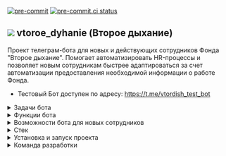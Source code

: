 [![pre-commit](https://img.shields.io/badge/pre--commit-enabled-brightgreen?logo=pre-commit)](https://github.com/pre-commit/pre-commit)
[![pre-commit.ci status](https://results.pre-commit.ci/badge/github/pre-commit/pre-commit-hooks/main.svg)](https://results.pre-commit.ci/latest/github/pre-commit/pre-commit-hooks/main)

## <img src='https://shop.vtoroe.ru/wp-content/themes/cshops/assets/img/favicon.ico'/> vtoroe_dyhanie (Второе дыхание)

Проект телеграм-бота для новых и действующих сотрудников Фонда "Второе дыхание". Помогает автоматизировать HR-процессы и позволяет новым сотрудникам быстрее адаптироваться за счет автоматизации предоставления необходимой информации о работе Фонда.

- Тестовый Бот доступен по адресу: https://t.me/vtordish_test_bot

<details>
<summary>Задачи бота</summary>

- 1Оптимизация процесса онбординга для новых коллег Фонда "Второе дыхание"
- Сокращение рабочего времени hr на ответы на одинаковые вопросы коллег
- Контроль эмоционального состояния коллег
- Сбор аналитики

</details>

<details>
<summary>Функции бота</summary>

- Предоставление информации о Фонде (общая, ссылка на сайт)
- Предоставление общей информации о проекте (адрес, директор, оргструктура)
- Ответы на часто задаваемые вопросы
- Помощь с документами и формами (присылать документ по выбору из меню)
- Собирает информацию для аналитики
- Отложенное отправление напоминаний для конкретных сотрудников
- Периодический опрос о самочувствии сотрудников
</details>

<details>
<summary>Возможности бота для новых сотрудников</summary>

- Предоставление необходимой информации, ресурсы
- Ответы на вопросы
- Кадровые документы
- Напоминания
</details>

<details>
<summary>Стек</summary>

- [![Python](https://img.shields.io/badge/Python-3.11-blue?style=flat-square&logo=Python&logoColor=3776AB&labelColor=d0d0d0)](https://www.python.org/)
- [![SQLAlchemy](https://img.shields.io/badge/SQLAlchemy-2.0.23-blue?style=flat-square&logo=SQLAlchemy&logoColor=3776AB&labelColor=d0d0d0)](https://www.sqlalchemy.org/blog/2023/11/02/sqlalchemy-2.0.23-released/)
- [![Alembic](https://img.shields.io/badge/Alembic-1.12.1-blue?style=flat-square&logoColor=3776AB&labelColor=d0d0d0)](https://pypi.org/project/alembic/)
- [![Python-telegram-bot](https://img.shields.io/badge/Python_telegram_bot-20.5-blue?style=flat-square&logoColor=3776AB&labelColor=d0d0d0)](https://python-telegram-bot.org/)
- [![Django](https://img.shields.io/badge/Django-4.2.7-blue?style=flat-square&logo=Django&logoColor=3776AB&labelColor=d0d0d0)](https://docs.djangoproject.com/en/4.2/releases/4.2.7/)
- [![PostgreSQL](https://img.shields.io/badge/PostgreSQL-blue?style=flat-square&logo=PostgreSQL&logoColor=3776AB&labelColor=d0d0d0)](https://www.postgresql.org/)
- [![Docker](https://img.shields.io/badge/Docker-blue?style=flat-square&logo=Docker&logoColor=3776AB&labelColor=d0d0d0)](https://www.docker.com/)
- [![Poetry](https://img.shields.io/badge/Poetry-1.6.1-blue?style=flat-square&logo=Poetry&logoColor=3776AB&labelColor=d0d0d0)](https://python-poetry.org/)

</details>

<details>
<summary>Установка и запуск проекта</summary>

Клонируйте репозиторий:

```
git clone git@github.com:Studio-Yandex-Practicum/vtoroe_dyhanie.git
```

Перейдите в директорию проекта:

```
cd vtoroe_dyhanie/
```

Создайте и заполните в ней файл .env - в качестве шаблона используйте файл .env.example

Проект можно запустить как непосредственно в вашей ОС, так и в контейнерах Docker

### Для запуска проекта непосредственно в вашей ОС:

Потребуются два терминала для запуска бота и приложения администрации контента и 2 базы данных Postgres.

Инициализируйте создание директории виртуального окружения в проекте:

```
poetry config virtualenvs.in-project true
```

Создайте директорию виртуального окружения:

```
poetry install
```

Далее вы можете либо запустить виртуальное окружение самостоятельно:

```
poetry shell
```

Или воспользовавшись вот такой командой:

```
source .venv/bin/activate (для UNIX)
source .venv/Scripts/activate (для WINDOWS)
```

В первом терминале необходимо запустить приложение администрации контента. перейдите в него:

```
cd src/admindjango_bot
```

Примените миграции:

```
python manage.py migrate
```

Загрузите контент в базу данных приложения:

```
python manage.py loaddata initial_data.json
```

Запустите приложение:

```
python manage.py runserver
```

Логин / пароль админки, соответственно admin / admin - их лучше поменять

Во втором терминале необходимо запустить приложение бота. Для этого примените миграции для создания структуры БД:

```
alembic upgrade head
```

Запустите скрипт наполнения БД информацией о контактах:

```
python src/contacts_upload.py
```

Запустите проект локально:

```
python src/application.py
```

### Для запуска проекта в контейнерах Docker:

Перейдите в директорию infra:

```
cd infra/
```

Выполните команду для создания и запуска приложения в контейнерах:

```
docker-compose up -d --build
```

Примените миграции для создания структуры БД админки:

```
docker-compose exec admin_django python3 manage.py migrate
```

Запустите наполнение БД информацией о константах:

```
docker-compose exec admin_django python3 manage.py loaddata initial_data.json
```

Соберите статику приложения в отдельной директории:

```
docker-compose exec admin_django python3 manage.py collectstatic
```

Примените миграции для создания структуры БД бота:

```
docker-compose exec tg_bot_second_wind alembic upgrade head
```

Запустите скрипт наполнения БД информацией о контактах:

```
docker-compose exec tg_bot_second_wind python3 src/contacts_upload.py
```

</details>

<details>
<summary>Команда разработки</summary>

Тимлид:

- [Яна Денисова](https://github.com/Yana-Denisova)

Проджект менеджер:

- [Татьяна Кумова](https://github.com/kmvtn)

Разработчики:

- [Александр Мамонов](https://github.com/Alex386386)
- [Владимир Максимов](https://github.com/v-mcsimoff)
- [Андрей Мольков](https://github.com/MrProfessorCat)
- [Дмитрий Насибуллин](https://github.com/IlDezmond)
- [Андрей Киланов](https://github.com/AndyFebruary74)
- [Мария Ковалева](https://github.com/Maria50538810)
- [Виктория Латышева](https://github.com/vikkilat)
- [Евгений Квас](https://github.com/Leon6565)
- [Анастасия Савельева](https://github.com/Esperansa08)
- [Настасья Мартынова](https://github.com/Nastasya-M)
- [Евгений Голодных](https://github.com/Evgeniy-Golodnykh)
- [Дмитрий Корепанов](https://github.com/DNKer)
- [Михаил Волков](https://github.com/greenpandorik)
- [Евгений Коваленко](https://github.com/evgeny-dmitrievich)
- [Александр Новожилов](https://github.com/AleksNovo)
- [Олег Исаев](https://github.com/oisaev)
- [Дмитрий Белолипецкий](https://github.com/EvolDem)
- [Станислав Сагалов](https://github.com/S-Sagalov)
</details>

